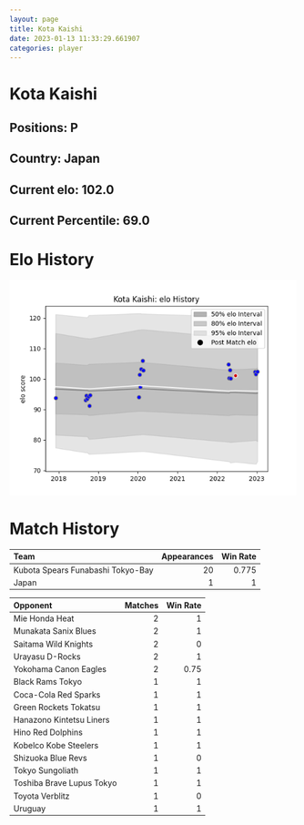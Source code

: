```yaml
---  
layout: page  
title: Kota Kaishi  
date: 2023-01-13 11:33:29.661907  
categories: player  
---
```

# Kota Kaishi

## Positions: P

## Country: Japan

## Current elo: 102.0

## Current Percentile: 69.0

# Elo History


![elo history](history_KotaKaishi.png)
# Match History


| Team                              |   Appearances |   Win Rate |
|:----------------------------------|--------------:|-----------:|
| Kubota Spears Funabashi Tokyo-Bay |            20 |      0.775 |
| Japan                             |             1 |      1     |

| Opponent                  |   Matches |   Win Rate |
|:--------------------------|----------:|-----------:|
| Mie Honda Heat            |         2 |       1    |
| Munakata Sanix Blues      |         2 |       1    |
| Saitama Wild Knights      |         2 |       0    |
| Urayasu D-Rocks           |         2 |       1    |
| Yokohama Canon Eagles     |         2 |       0.75 |
| Black Rams Tokyo          |         1 |       1    |
| Coca-Cola Red Sparks      |         1 |       1    |
| Green Rockets Tokatsu     |         1 |       1    |
| Hanazono Kintetsu Liners  |         1 |       1    |
| Hino Red Dolphins         |         1 |       1    |
| Kobelco Kobe Steelers     |         1 |       1    |
| Shizuoka Blue Revs        |         1 |       0    |
| Tokyo Sungoliath          |         1 |       1    |
| Toshiba Brave Lupus Tokyo |         1 |       1    |
| Toyota Verblitz           |         1 |       0    |
| Uruguay                   |         1 |       1    |